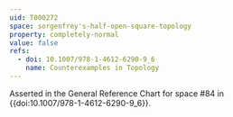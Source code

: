 ```yaml
---
uid: T000272
space: sorgenfrey's-half-open-square-topology
property: completely-normal
value: false
refs:
  - doi: 10.1007/978-1-4612-6290-9_6
    name: Counterexamples in Topology
---
```

Asserted in the General Reference Chart for space #84 in
{{doi:10.1007/978-1-4612-6290-9_6}}.
